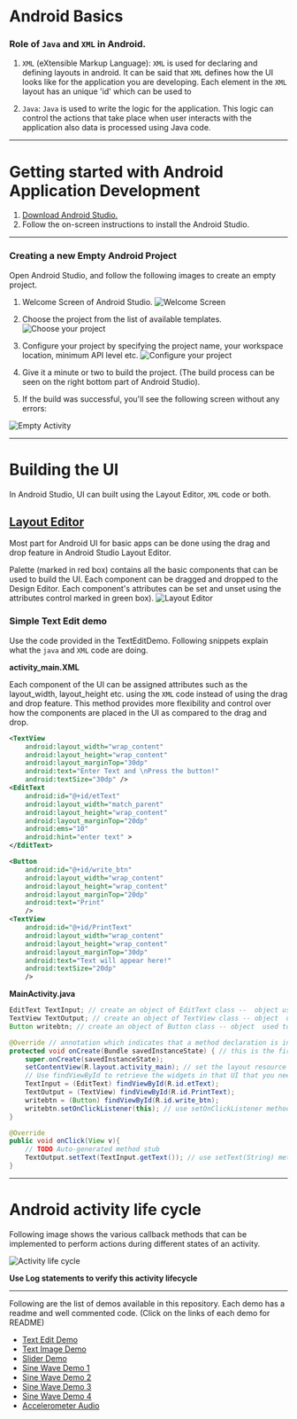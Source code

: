 # Android Basics
### Role of `Java` and `XML` in Android.
1. `XML` (eXtensible Markup Language): `XML` is used for declaring and defining layouts in android. It can be said that `XML` defines how the UI looks like for the application you are developing. Each element in the `XML` layout has an unique 'id' which can be used to

2. `Java`: `Java` is used to write the logic for the application. This logic can control the actions that take place when user interacts with the application also data is processed using Java code.

---

# Getting started with Android Application Development

1. [Download Android Studio.](https://developer.android.com/studio/index.html)
2. Follow the on-screen instructions to install the Android Studio.

---

### Creating a new Empty Android Project
Open Android Studio, and follow the following images to create an empty project.

1. Welcome Screen of Android Studio.
![Welcome Screen](./images/welcome_to_studio.png)

2. Choose the project from the list of available templates.
![Choose your project](./images/choose_your_project.png)

3. Configure your project by specifying the project name, your workspace location, minimum API level etc.
![Configure your project](./images/configure_your_project.png)

4. Give it a minute or two to build the project. (The build process can be seen on the right bottom part of Android Studio).

5. If the build was successful, you'll see the following screen without any errors:

![Empty Activity](./images/empty_activity.png)

---

# Building the UI
In Android Studio, UI can built using the Layout Editor, `XML` code or both.

## [Layout Editor](https://developer.android.com/studio/write/layout-editor)

Most part for Android UI for basic apps can be done using the drag and drop feature in Android Studio Layout Editor.

Palette (marked in red box) contains all the basic components that can be used to build the UI. Each component can be dragged and dropped to the Design Editor. Each component's attributes can be set and unset using the attributes control marked in green box).
![Layout Editor](./images/layout_editor.png)

### Simple Text Edit demo

Use the code provided in the TextEditDemo. Following snippets explain what the `java` and `XML` code are doing.

**activity_main.XML**

Each component of the UI can be assigned attributes such as the layout_width, layout_height etc. using the `XML` code instead of using the drag and drop feature. This method provides more flexibility and control over how the components are placed in the UI as compared to the drag and drop.

```XML
<TextView
    android:layout_width="wrap_content"
    android:layout_height="wrap_content"
    android:layout_marginTop="30dp"
    android:text="Enter Text and \nPress the button!"
    android:textSize="30dp" />
<EditText
    android:id="@+id/etText"
    android:layout_width="match_parent"
    android:layout_height="wrap_content"
    android:layout_marginTop="20dp"
    android:ems="10"
    android:hint="enter text" >
</EditText>

<Button
    android:id="@+id/write_btn"
    android:layout_width="wrap_content"
    android:layout_height="wrap_content"
    android:layout_marginTop="20dp"
    android:text="Print"
    />
<TextView
    android:id="@+id/PrintText"
    android:layout_width="wrap_content"
    android:layout_height="wrap_content"
    android:layout_marginTop="30dp"
    android:text="Text will appear here!"
    android:textSize="20dp"
    />
```

**MainActivity.java**

```java
EditText TextInput; // create an object of EditText class --  object used to get the user input
TextView TextOutput; // create an object of TextView class -- object  used to display the output text in the screen
Button writebtn; // create an object of Button class -- object  used to define actions to take place when user interacts with the button

@Override // annotation which indicates that a method declaration is intended to override a method declaration in a supertype
protected void onCreate(Bundle savedInstanceState) { // this is the first function that is called when the activity is initialized. Usually setContentView(int) is called here followed by other initializations.
    super.onCreate(savedInstanceState);
    setContentView(R.layout.activity_main); // set the layout resource defining your UI
    // Use findViewById to retrieve the widgets in that UI that you need to interact with programmatically.
    TextInput = (EditText) findViewById(R.id.etText);
    TextOutput = (TextView) findViewById(R.id.PrintText);
    writebtn = (Button) findViewById(R.id.write_btn);
    writebtn.setOnClickListener(this); // use setOnClickListener method to listen to user interaction with the button
}

@Override
public void onClick(View v){
    // TODO Auto-generated method stub
    TextOutput.setText(TextInput.getText()); // use setText(String) method to display text on the screen
}
```

---

# Android activity life cycle

Following image shows the various callback methods that can be implemented to perform actions during different states of an activity.

![Activity life cycle](https://developer.android.com/images/activity_lifecycle.png)

**Use Log statements to verify this activity lifecycle**

---

Following are the list of demos available in this repository. Each demo has a readme and well commented code.
(Click on the links of each demo for README)

- [Text Edit Demo](./Demos/Text_Edit_Demo/README.md)
- [Text Image Demo](./Demos//README.md)
- [Slider Demo](./Demos/Slider_Demo/README.md)
- [Sine Wave Demo 1](./Demos/Sine_Wave_Demo1/README.md)
- [Sine Wave Demo 2](./Demos/Sine_Wave_Demo2/README.md)
- [Sine Wave Demo 3](./Demos/Sine_Wave_Demo3/README.md)
- [Sine Wave Demo 4](./Demos/Sine_Wave_Demo4/README.md)
- [Accelerometer Audio](./Demos/Accelerometer_Sine_Wave/README.md)
